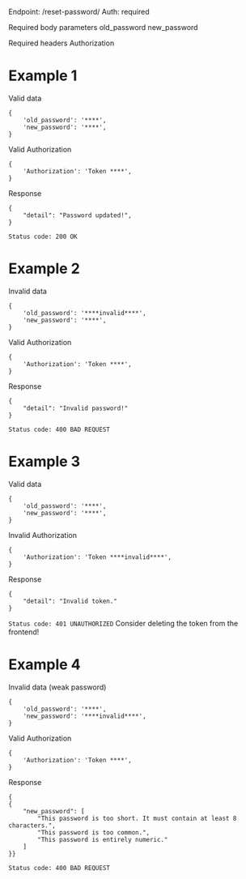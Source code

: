 Endpoint: /reset-password/
Auth: required

Required body parameters
old_password
new_password

Required headers
Authorization

# Example 1

Valid data

```
{
    'old_password': '****',
    'new_password': '****',
}
```

Valid Authorization

```
{
    'Authorization': 'Token ****',
}
```

Response

```
{
    "detail": "Password updated!",
}
```

`Status code: 200 OK`

# Example 2

Invalid data

```
{
    'old_password': '****invalid****',
    'new_password': '****',
}
```

Valid Authorization

```
{
    'Authorization': 'Token ****',
}
```

Response

```
{
    "detail": "Invalid password!"
}
```

`Status code: 400 BAD REQUEST`

# Example 3

Valid data

```
{
    'old_password': '****',
    'new_password': '****',
}
```

Invalid Authorization

```
{
    'Authorization': 'Token ****invalid****',
}
```

Response

```
{
    "detail": "Invalid token."
}
```

`Status code: 401 UNAUTHORIZED`
Consider deleting the token from the frontend!

# Example 4

Invalid data (weak password)

```
{
    'old_password': '****',
    'new_password': '****invalid****',
}
```

Valid Authorization

```
{
    'Authorization': 'Token ****',
}
```

Response

```
{
{
    "new_password": [
        "This password is too short. It must contain at least 8 characters.",
        "This password is too common.",
        "This password is entirely numeric."
    ]
}}
```

`Status code: 400 BAD REQUEST`
